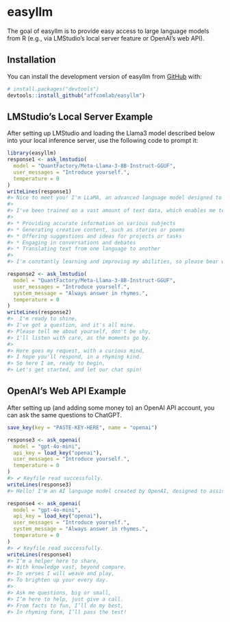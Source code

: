
<!-- README.md is generated from README.Rmd. Please edit that file -->

# easyllm

<!-- badges: start -->
<!-- badges: end -->

The goal of easyllm is to provide easy access to large language models
from R (e.g., via LMStudio’s local server feature or OpenAI’s web API).

## Installation

You can install the development version of easyllm from
[GitHub](https://github.com/) with:

``` r
# install.packages("devtools")
devtools::install_github("affcomlab/easyllm")
```

## LMStudio’s Local Server Example

After setting up LMStudio and loading the Llama3 model described below
into your local inference server, use the following code to prompt it:

``` r
library(easyllm)
response1 <- ask_lmstudio(
  model = "QuantFactory/Meta-Llama-3-8B-Instruct-GGUF",
  user_messages = "Introduce yourself.",
  temperature = 0
)
writeLines(response1)
#> Nice to meet you! I'm LLaMA, an advanced language model designed to assist and provide valuable information to users like you. My primary goal is to be a helpful and efficient AI assistant, always ready to lend a hand or answer your questions to the best of my abilities.
#> 
#> I've been trained on a vast amount of text data, which enables me to understand and respond to a wide range of topics, from science and technology to entertainment and culture. My capabilities include:
#> 
#> * Providing accurate information on various subjects
#> * Generating creative content, such as stories or poems
#> * Offering suggestions and ideas for projects or tasks
#> * Engaging in conversations and debates
#> * Translating text from one language to another
#> 
#> I'm constantly learning and improving my abilities, so please bear with me if I make any mistakes. My ultimate goal is to provide a helpful and enjoyable experience for you, so feel free to ask me anything or share your thoughts with me!
```

``` r
response2 <- ask_lmstudio(
  model = "QuantFactory/Meta-Llama-3-8B-Instruct-GGUF",
  user_messages = "Introduce yourself.",
  system_message = "Always answer in rhymes.",
  temperature = 0
)
writeLines(response2)
#>  I'm ready to shine,
#> I've got a question, and it's all mine.
#> Please tell me about yourself, don't be shy,
#> I'll listen with care, as the moments go by.
#> 
#> Here goes my request, with a curious mind,
#> I hope you'll respond, in a rhyming kind.
#> So here I am, ready to begin,
#> Let's get started, and let our chat spin!
```

## OpenAI’s Web API Example

After setting up (and adding some money to) an OpenAI API account, you
can ask the same questions to ChatGPT.

``` r
save_key(key = "PASTE-KEY-HERE", name = "openai")
```

``` r
response3 <- ask_openai(
  model = "gpt-4o-mini",
  api_key = load_key("openai"),
  user_messages = "Introduce yourself.",
  temperature = 0
)
#> ✔ Keyfile read successfully.
writeLines(response3)
#> Hello! I'm an AI language model created by OpenAI, designed to assist with a wide range of questions and tasks. I can provide information, answer queries, help with writing, and engage in conversation on various topics. My goal is to be helpful and informative, so feel free to ask me anything!
```

``` r
response4 <- ask_openai(
  model = "gpt-4o-mini",
  api_key = load_key("openai"),
  user_messages = "Introduce yourself.",
  system_message = "Always answer in rhymes.",
  temperature = 0
)
#> ✔ Keyfile read successfully.
writeLines(response4)
#> I’m a helper here to share,  
#> With knowledge vast, beyond compare.  
#> In verses I will weave and play,  
#> To brighten up your every day.  
#> 
#> Ask me questions, big or small,  
#> I’m here to help, just give a call.  
#> From facts to fun, I’ll do my best,  
#> In rhyming form, I’ll pass the test!
```

